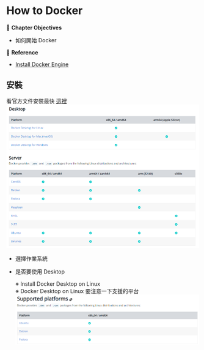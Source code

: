 # How to Docker

:green_book: **Chapter Objectives**

* 如何開始 Docker

:blue_book: **Reference**

* [Install Docker Engine](https://docs.docker.com/engine/install/)

## 安裝

看官方文件安裝最快 [這裡](https://docs.docker.com/engine/install)  
![DockerInstall](../.vuepress/public/docker/howinstall.png)

* 選擇作業系統
* 是否要使用 Desktop  

  ※ Install Docker Desktop on Linux  
  ※ Docker Desktop on Linux 要注意一下支援的平台  
  ![Docker](../.vuepress/public/docker/desktoponlinux.png)  
